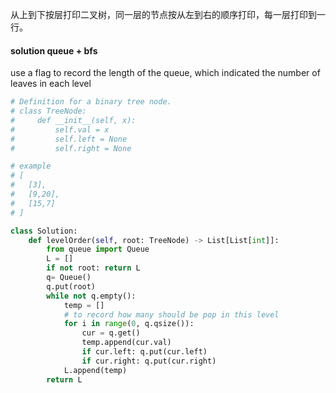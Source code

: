 从上到下按层打印二叉树，同一层的节点按从左到右的顺序打印，每一层打印到一行。

#### solution queue + bfs
use a flag to record the length of the queue, which indicated the number of leaves in each level
```python
# Definition for a binary tree node.
# class TreeNode:
#     def __init__(self, x):
#         self.val = x
#         self.left = None
#         self.right = None

# example
# [
#   [3],
#   [9,20],
#   [15,7]
# ]

class Solution:
    def levelOrder(self, root: TreeNode) -> List[List[int]]:
        from queue import Queue
        L = []
        if not root: return L
        q= Queue()
        q.put(root)
        while not q.empty():
            temp = []
            # to record how many should be pop in this level
            for i in range(0, q.qsize()):
                cur = q.get()
                temp.append(cur.val)
                if cur.left: q.put(cur.left)
                if cur.right: q.put(cur.right)
            L.append(temp)
        return L

```